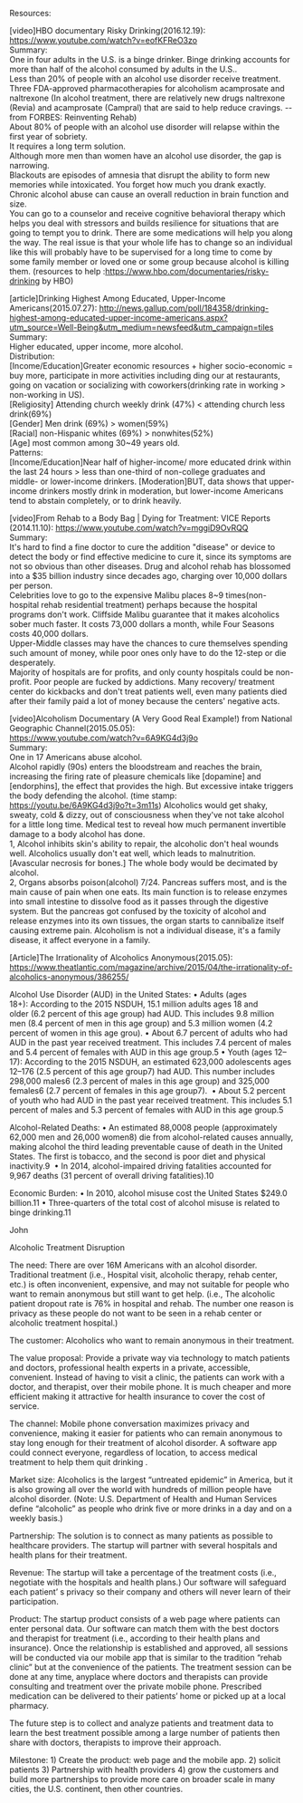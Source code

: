 Resources: 

[video]HBO documentary Risky Drinking(2016.12.19): https://www.youtube.com/watch?v=eofKFReO3zo  
Summary:  
One in four adults in the U.S. is a binge drinker. Binge drinking accounts for more than half of the alcohol consumed by adults in the U.S..   
Less than 20% of people with an alcohol use disorder receive treatment.  
Three FDA-approved pharmacotherapies for alcoholism acamprosate and naltrexone
(In alcohol treatment, there are relatively new drugs naltrexone (Revia) and acamprosate (Campral) that are said to help reduce cravings. -- from FORBES: Reinventing Rehab)  
About 80% of people with an alcohol use disorder will relapse within the first year of sobriety.  
It requires a long term solution.  
Although more men than women have an alcohol use disorder, the gap is narrowing.  
Blackouts are episodes of amnesia that disrupt the ability to form new memories while intoxicated. You forget how much you drank exactly.
Chronic alcohol abuse can cause an overall reduction in brain function and size.  
You can go to a counselor and receive cognitive behavioral therapy which helps you deal with stressors and builds resilience for situations that are going to tempt you to drink. There are some medications will help you along the way. The real issue is that your whole life has to change so an individual like this will probably have to be supervised for a long time to come by some family member or loved one or some group because alcohol is killing them. (resources to help :https://www.hbo.com/documentaries/risky-drinking  by HBO)     

[article]Drinking Highest Among Educated, Upper-Income Americans(2015.07.27):  http://news.gallup.com/poll/184358/drinking-highest-among-educated-upper-income-americans.aspx?utm_source=Well-Being&utm_medium=newsfeed&utm_campaign=tiles  
Summary:  
Higher educated, upper income, more alcohol.  
Distribution:  
	[Income/Education]Greater economic resources + higher socio-economic = buy more, participate in more activities including ding our at restaurants, going on vacation or socializing with coworkers(drinking rate in working > non-working in US).  
	[Religiosity] Attending church weekly drink (47%) < attending church less drink(69%)  
	[Gender] Men drink (69%) > women(59%)  
	[Racial] non-Hispanic whites (69%) > nonwhites(52%)  
	[Age] most common among 30~49 years old.  
Patterns:  
	[Income/Education]Near half of higher-income/ more educated drink within the last 24 hours > less than one-third of non-college graduates and middle- or lower-income drinkers.
	[Moderation]BUT, data shows that upper-income drinkers mostly drink in moderation, but lower-income Americans tend to abstain completely, or to drink heavily.



[video]From Rehab to a Body Bag | Dying for Treatment: VICE Reports (2014.11.10): https://www.youtube.com/watch?v=mggiD9OvRQQ  
Summary:  
It's hard to find a fine doctor to cure the addition "disease" or device to detect the body or find effective medicine to cure it, since its symptoms are not so obvious than other diseases. Drug and alcohol rehab has blossomed into a $35 billion industry since decades ago, charging over 10,000 dollars per person.  
Celebrities love to go to the expensive Malibu places 8~9 times(non-hospital rehab residential treatment) perhaps because the hospital programs don't work. Cliffside Malibu guarantee that it makes alcoholics sober much faster. It costs 73,000 dollars a month, while Four Seasons costs 40,000 dollars.  
Upper-Middle classes may have the chances to cure themselves spending such amount of money, while poor ones only have to do the 12-step or die desperately.  
Majority of hospitals are for profits, and only county hospitals could be non-profit. Poor people are fucked by addictions. Many recovery/ treatment center do kickbacks and don't treat patients well, even many patients died after their family paid a lot of money because the centers' negative acts.

[video]Alcoholism Documentary (A Very Good Real Example!) from National Geographic Channel(2015.05.05):  
https://www.youtube.com/watch?v=6A9KG4d3j9o  
Summary:  
One in 17 Americans abuse alcohol.  
Alcohol rapidly (90s) enters the bloodstream and reaches the brain, increasing the firing rate of pleasure chemicals like [dopamine] and [endorphins], the effect that provides the high. But excessive intake triggers the body defending the alcohol. (time stamp: https://youtu.be/6A9KG4d3j9o?t=3m11s) Alcoholics would get shaky, sweaty, cold & dizzy, out of consciousness when they've not take alcohol for a little long time.
Medical test to reveal how much permanent invertible damage to a body alcohol has done.  
1, Alcohol inhibits skin's ability to repair, the alcoholic don't heal wounds well. Alcoholics usually don't eat well, which leads to malnutrition. [Avascular necrosis for bones.] The whole body would be decimated by alcohol.   
2, Organs absorbs poison(alcohol) 7/24. Pancreas suffers most, and is the main cause of pain when one eats. Its main function is to release enzymes into small intestine to dissolve food as it passes through the digestive system. But the pancreas got confused by the toxicity of alcohol and release enzymes into its own tissues, the organ starts to cannibalize itself causing extreme pain.
Alcoholism is not a individual disease, it's a family disease, it affect everyone in a family.


[Article]The Irrationality of Alcoholics Anonymous(2015.05): https://www.theatlantic.com/magazine/archive/2015/04/the-irrationality-of-alcoholics-anonymous/386255/  

Alcohol Use Disorder (AUD) in the United States:
• Adults (ages 18+): According to the 2015 NSDUH, 15.1 million adults ages 18 and older (6.2 percent of this age group) had AUD. This includes 9.8 million men (8.4 percent of men in this age group) and 5.3 million women (4.2 percent of women in this age grou).
• About 6.7 percent of adults who had AUD in the past year received treatment. This includes 7.4 percent of males and 5.4 percent of females with AUD in this age group.5
• Youth (ages 12–17): According to the 2015 NSDUH, an estimated 623,000 adolescents ages 12–176 (2.5 percent of this age group7) had AUD. This number includes 298,000 males6 (2.3 percent of males in this age group) and 325,000 females6 (2.7 percent of females in this age group7). 
• About 5.2 percent of youth who had AUD in the past year received treatment. This includes 5.1 percent of males and 5.3 percent of females with AUD in this age group.5

Alcohol-Related Deaths:
• An estimated 88,0008 people (approximately 62,000 men and 26,000 women8) die from alcohol-related causes annually, making alcohol the third leading preventable cause of death in the United States. The first is tobacco, and the second is poor diet and physical inactivity.9 
• In 2014, alcohol-impaired driving fatalities accounted for 9,967 deaths (31 percent of overall driving fatalities).10

Economic Burden:
• In 2010, alcohol misuse cost the United States $249.0 billion.11
• Three-quarters of the total cost of alcohol misuse is related to binge drinking.11



John  

Alcoholic Treatment Disruption

The need: There are over 16M Americans with an alcohol disorder. Traditional treatment (i.e., Hospital visit, alcoholic therapy, rehab center, etc.) is often inconvenient, expensive, and may not suitable for people who want to remain anonymous but still want to get help. (i.e., The alcoholic patient dropout rate is 76% in hospital and rehab. The number one reason is privacy as these people do not want to be seen in a rehab center or alcoholic treatment hospital.)

The customer: Alcoholics who want to remain anonymous in their treatment.

The value proposal: Provide a private way via technology to match patients and doctors, professional health experts in a private, accessible, convenient. Instead of having to visit a clinic, the patients can work with a doctor, and therapist, over their mobile phone. It is much cheaper and more efficient making it attractive for health insurance to cover the cost of service.

The channel: Mobile phone conversation maximizes privacy and convenience, making it easier for patients who can remain anonymous to stay long enough for their treatment of alcohol disorder. A software app could connect everyone, regardless of location, to access medical treatment to help them quit drinking .

Market size: Alcoholics is the largest “untreated epidemic” in America, but it is also growing all over the world with hundreds of million people have alcohol disorder. (Note: U.S. Department of Health and Human Services define “alcoholic” as people who drink five or more drinks in a day and on a weekly basis.)

Partnership: The solution is to connect as many patients as possible to healthcare providers. The startup will partner with several hospitals and health plans for their treatment.

Revenue: The startup will take a percentage of the treatment costs (i.e., negotiate with the hospitals and health plans.) Our software will safeguard each patient’ s privacy so their company and others will never learn of their participation.

Product: The startup product consists of a web page where patients can enter personal data. Our software can match them with the best doctors and therapist for treatment (i.e., according to their health plans and insurance). Once the relationship is established and approved, all sessions will be conducted via our mobile app that is similar to the tradition “rehab clinic” but at the convenience of the patients. The treatment session can be done at any time, anyplace where doctors and therapists  can provide consulting and treatment over the private mobile phone. Prescribed medication can be delivered to their patients’ home or picked up at a local pharmacy.

The future step is to collect and analyze patients and treatment data to learn the best treatment possible among a large number of patients then share with doctors, therapists to improve their approach.

Milestone: 1) Create the product: web page and the mobile app. 2) solicit patients 3) Partnership with health providers 4) grow the customers and build more partnerships to provide more care on broader scale in many cities, the U.S. continent, then other countries.
